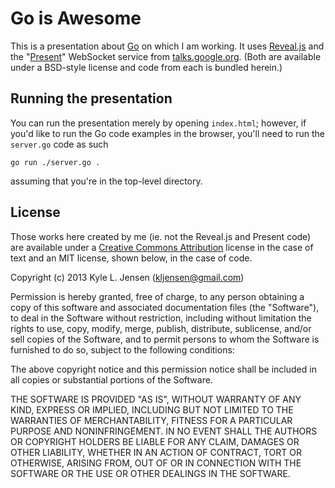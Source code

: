 Go is Awesome
=============

This is a presentation about [Go](http://golang.org) on which
I am working.  It uses [Reveal.js](http://lab.hakim.se/reveal-js/)
and the "[Present](https://code.google.com/p/go/source/browse/?repo=talks#hg%2Fpresent)" WebSocket service
from [talks.google.org](http://talks.golang.org/).  (Both are 
available under a BSD-style license and code from each is 
bundled herein.)

## Running the presentation

You can run the presentation merely by opening `index.html`; however,
if you'd like to run the Go code examples in the browser, you'll need
to run the `server.go` code as such

	go run ./server.go .

assuming that you're in the top-level directory.

## License

Those works here created by me (ie. not the Reveal.js and Present code)
are available under a
[Creative Commons Attribution](http://creativecommons.org/licenses/by/3.0/)
license in the case of text and an MIT license, shown below, in the
case of code.

Copyright (c) 2013 Kyle L. Jensen (kljensen@gmail.com)

Permission is hereby granted, free of charge, to any person obtaining
a copy of this software and associated documentation files (the
"Software"), to deal in the Software without restriction, including
without limitation the rights to use, copy, modify, merge, publish,
distribute, sublicense, and/or sell copies of the Software, and to
permit persons to whom the Software is furnished to do so, subject to
the following conditions:

The above copyright notice and this permission notice shall be
included in all copies or substantial portions of the Software.

THE SOFTWARE IS PROVIDED "AS IS", WITHOUT WARRANTY OF ANY KIND,
EXPRESS OR IMPLIED, INCLUDING BUT NOT LIMITED TO THE WARRANTIES OF
MERCHANTABILITY, FITNESS FOR A PARTICULAR PURPOSE AND NONINFRINGEMENT.
IN NO EVENT SHALL THE AUTHORS OR COPYRIGHT HOLDERS BE LIABLE FOR ANY
CLAIM, DAMAGES OR OTHER LIABILITY, WHETHER IN AN ACTION OF CONTRACT,
TORT OR OTHERWISE, ARISING FROM, OUT OF OR IN CONNECTION WITH THE
SOFTWARE OR THE USE OR OTHER DEALINGS IN THE SOFTWARE.